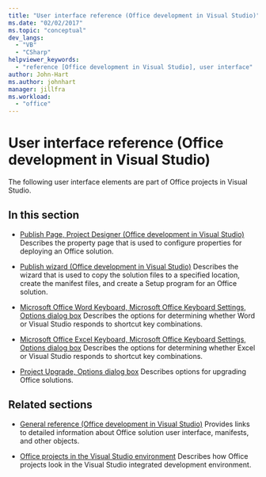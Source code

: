 ```yaml
---
title: "User interface reference (Office development in Visual Studio)"
ms.date: "02/02/2017"
ms.topic: "conceptual"
dev_langs:
  - "VB"
  - "CSharp"
helpviewer_keywords:
  - "reference [Office development in Visual Studio], user interface"
author: John-Hart
ms.author: johnhart
manager: jillfra
ms.workload:
  - "office"
---
```

# User interface reference (Office development in Visual Studio)
  The following user interface elements are part of Office projects in Visual Studio.

## In this section
- [Publish Page, Project Designer &#40;Office development in Visual Studio&#41;](../vsto/publish-page-project-designer-office-development-in-visual-studio.md)
 Describes the property page that is used to configure properties for deploying an Office solution.

- [Publish wizard &#40;Office development in Visual Studio&#41;](../vsto/publish-wizard-office-development-in-visual-studio.md)
 Describes the wizard that is used to copy the solution files to a specified location, create the manifest files, and create a Setup program for an Office solution.

- [Microsoft Office Word Keyboard, Microsoft Office Keyboard Settings, Options dialog box](../vsto/microsoft-office-word-keyboard-microsoft-office-keyboard-settings-options-dialog-box.md)
 Describes the options for determining whether Word or Visual Studio responds to shortcut key combinations.

- [Microsoft Office Excel Keyboard, Microsoft Office Keyboard Settings, Options dialog box](../vsto/microsoft-office-excel-keyboard-microsoft-office-keyboard-settings-options-dialog-box.md)
 Describes the options for determining whether Excel or Visual Studio responds to shortcut key combinations.

- [Project Upgrade, Options dialog box](../vsto/project-upgrade-options-dialog-box.md)
 Describes options for upgrading Office solutions.

## Related sections
- [General reference &#40;Office development in Visual Studio&#41;](../vsto/general-reference-office-development-in-visual-studio.md)
 Provides links to detailed information about Office solution user interface, manifests, and other objects.

- [Office projects in the Visual Studio environment](../vsto/office-projects-in-the-visual-studio-environment.md)
 Describes how Office projects look in the Visual Studio integrated development environment.
